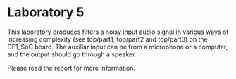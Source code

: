 # Laboratory 5

This laboratory produces filters a noisy input audio signal in various ways of increasing complexity (see top/part1, top/part2 and top/part3) on the DE1_SoC board. The auxiliar input can be from a microphone or a computer, and the output should go through a speaker.
 
Please read the report for more information.